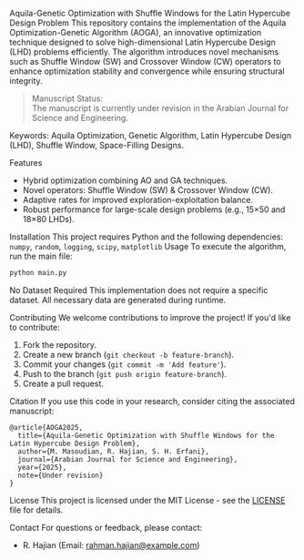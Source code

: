 Aquila-Genetic Optimization with Shuffle Windows for the Latin Hypercube Design Problem
This repository contains the implementation of the Aquila Optimization-Genetic Algorithm (AOGA), an innovative optimization technique designed to solve high-dimensional Latin Hypercube Design (LHD) problems efficiently. The algorithm introduces novel mechanisms such as Shuffle Window (SW) and Crossover Window (CW) operators to enhance optimization stability and convergence while ensuring structural integrity.

> Manuscript Status:  
> The manuscript is currently under revision in the Arabian Journal for Science and Engineering.

 Keywords: Aquila Optimization, Genetic Algorithm, Latin Hypercube Design (LHD), Shuffle Window, Space-Filling Designs.

Features
- Hybrid optimization combining AO and GA techniques.
- Novel operators: Shuffle Window (SW) & Crossover Window (CW).
- Adaptive rates for improved exploration-exploitation balance.
- Robust performance for large-scale design problems (e.g., 15×50 and 18×80 LHDs).

Installation
This project requires Python and the following dependencies:
 `numpy`,  `random`,  `logging`, `scipy`, `matplotlib`
Usage
To execute the algorithm, run the main file:
```bash
python main.py
```
No Dataset Required
This implementation does not require a specific dataset. All necessary data are generated during runtime.

Contributing
We welcome contributions to improve the project! If you'd like to contribute:
1. Fork the repository.
2. Create a new branch (`git checkout -b feature-branch`).
3. Commit your changes (`git commit -m 'Add feature'`).
4. Push to the branch (`git push origin feature-branch`).
5. Create a pull request.

Citation
If you use this code in your research, consider citing the associated manuscript:
```
@article{AOGA2025,
  title={Aquila-Genetic Optimization with Shuffle Windows for the Latin Hypercube Design Problem},
  author={M. Masoudian, R. Hajian, S. H. Erfani},
  journal={Arabian Journal for Science and Engineering},
  year={2025},
  note={Under revision}
}
```

License
This project is licensed under the MIT License - see the [LICENSE](LICENSE) file for details.

Contact
For questions or feedback, please contact:
- R. Hajian (Email: rahman.hajian@example.com)

